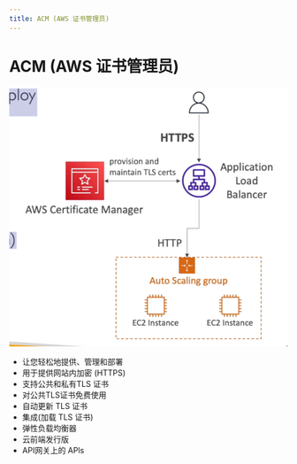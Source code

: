 ```yaml
---
title: ACM (AWS 证书管理员)
---
```


# ACM (AWS 证书管理员)

![ACM](./ACM.png)

- 让您轻松地提供、管理和部署
- 用于提供网站内加密 (HTTPS)
- 支持公共和私有TLS 证书
- 对公共TLS证书免费使用
- 自动更新 TLS 证书
- 集成(加载 TLS 证书)
- 弹性负载均衡器
- 云前端发行版
- API网关上的 APls
